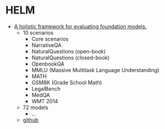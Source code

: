 # HELM

- [A holistic framework for evaluating foundation models.](https://crfm.stanford.edu/helm/lite/latest/)
    - 10 scenarios
        - Core scenarios
        - NarrativeQA
        - NaturalQuestions (open-book)
        - NaturalQuestions (closed-book)
        - OpenbookQA
        - MMLU (Massive Multitask Language Understanding)
        - MATH
        - GSM8K (Grade School Math)
        - LegalBench
        - MedQA
        - WMT 2014
    - 72 models
        - ...
    - [github](https://github.com/stanford-crfm/helm)